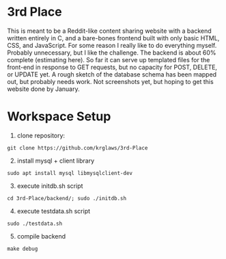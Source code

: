 # 3rd Place
This is meant to be a Reddit-like content sharing website with a backend written entirely in C, and a bare-bones frontend built with only basic HTML, CSS, and JavaScript. For some reason I really like to do everything myself. Probably unnecessary, but I like the challenge. The backend is about 60% complete (estimating here). So far it can serve up templated files for the front-end in response to GET requests, but no capacity for POST, DELETE, or UPDATE yet. A rough sketch of the database schema has been mapped out, but probably needs work. Not screenshots yet, but hoping to get this website done by January.


# Workspace Setup

1. clone repository:

`git clone https://github.com/krglaws/3rd-Place`

2. install mysql + client library

`sudo apt install mysql libmysqlclient-dev`

3. execute initdb.sh script

`cd 3rd-Place/backend/; sudo ./initdb.sh`

4. execute testdata.sh script

`sudo ./testdata.sh`

5. compile backend

`make debug`
